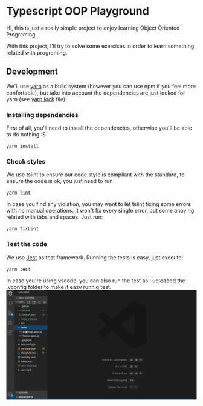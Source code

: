 # Typescript OOP Playground

Hi, this is just a really simple project to enjoy learning Object Oriented Programing.

With this project, I'll try to solve some exercises in order to learn something related with programing.

## Development

We'll use [yarn](https://yarnpkg.com/) as a build system (however you can use npm if you feel more confortable), but take into account the dependencies are just locked for yarn (see [yarn.lock](./yarn.lock) file).

### Installing dependencies

First of all, you'll need to install the dependencies, otherwise you'll be able to do nothing :S

```
yarn install
```

### Check styles
We use tslint to ensure our code style is compliant with the standard, to ensure the code is ok, you just need to run

```
yarn lint
```

In case you find any violation, you may want to let tslint fixing some errors with no manual operations. It won't fix every single error, but some anoying related with tabs and spaces. Just run:

```
yarn fixLint
```

### Test the code

We use [Jest](https://jestjs.io/) as test framework. Running the tests is easy, just execute:

```
yarn test
```

In case you're using vscode, you can also run the test as I uploaded the .vconfig folder to make it easy runnig test.
![](./docs/arts/running-test-in-vscode.gif)